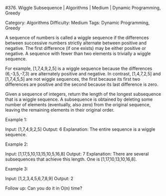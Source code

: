 #376. Wiggle Subsequence | Algorithms | Medium | Dynamic Programming, Greedy

Category: Algorithms
Difficulty: Medium
Tags: Dynamic Programming, Greedy

A sequence of numbers is called a wiggle sequence if the differences between successive numbers strictly alternate between positive and negative. The first difference (if one exists) may be either positive or negative. A sequence with fewer than two elements is trivially a wiggle sequence.

For example, [1,7,4,9,2,5] is a wiggle sequence because the differences (6,-3,5,-7,3) are alternately positive and negative. In contrast, [1,4,7,2,5] and [1,7,4,5,5] are not wiggle sequences, the first because its first two differences are positive and the second because its last difference is zero.

Given a sequence of integers, return the length of the longest subsequence that is a wiggle sequence. A subsequence is obtained by deleting some number of elements (eventually, also zero) from the original sequence, leaving the remaining elements in their original order.

Example 1:


Input: [1,7,4,9,2,5]
Output: 6
Explanation: The entire sequence is a wiggle sequence.


Example 2:


Input: [1,17,5,10,13,15,10,5,16,8]
Output: 7
Explanation: There are several subsequences that achieve this length. One is [1,17,10,13,10,16,8].


Example 3:


Input: [1,2,3,4,5,6,7,8,9]
Output: 2

Follow up:
Can you do it in O(n) time?



